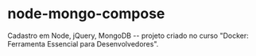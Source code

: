 # node-mongo-compose
Cadastro em Node, jQuery, MongoDB -- projeto criado no curso "Docker: Ferramenta Essencial para Desenvolvedores".
